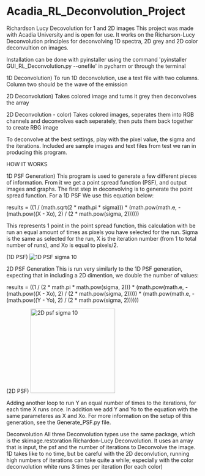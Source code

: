 # Acadia_RL_Deconvolution_Project
Richardson Lucy Decovolution for 1 and 2D images
This project was made with Acadia University and is open for use.  It works on the Richarson-Lucy Deconvolution principles
for deconvolving 1D spectra, 2D grey and 2D color deconvultion on images.


Installation can be done with pyinstaller using the command 'pyinstaller GUI_RL_Deconvolution.py --onefile' in pycharm
or through the terminal


1D Deconvolution) To run 1D deconvolution, use a text file with two columns.  Column two should be the wave of the emission

2D Deconvolution) Takes colored image and turns it grey then deconvolves the array

2D Deconvolution - color) Takes colored images, seperates them into RGB channels and deconvolves each seperately, then puts
  them back together to create RBG image

To deconvolve at the best settings, play with the pixel value, the sigma and the iterations.  Included are sample images
and text files from test we ran in producing this program.


HOW IT WORKS

1D PSF Generation)
  This program is used to generate a few different pieces of information.  From it we get a point spread function (PSF),
  and output images and graphs.  The first step in deconvolving is to generate the point spread function.  For a 1D PSF
  We use this equation below:
  
  results = ((1 / (math.sqrt(2 * math.pi * sigma))) *
                   (math.pow(math.e, -(math.pow((X - Xo), 2) / (2 * math.pow(sigma, 2))))))
                   
  This represents 1 point in the point spread function, this calculation with be run an equal amount of times as pixels
  you have selected for the run.  Sigma is the same as selected for the run, X is the iteration number (from 1 to total
  number of runs), and Xo is equal to pixels/2.

(1D PSF)
![1D PSF sigma 10](https://github.com/Dunfiena/Acadia_RL_Deconvolution_Project/assets/117761149/bb18de7f-4547-40b5-a02b-f643ce027af5)


2D PSF Generation
  This is run very similarly to the 1D PSF generation, expecting that in including a 2D dimention, we double the number
  of values:

  results = ((1 / (2 * math.pi * math.pow(sigma, 2))) *
                       (math.pow(math.e, -(math.pow((X - Xo), 2) / (2 * math.pow(sigma, 2))))) *
                       (math.pow(math.e, -(math.pow((Y - Yo), 2) / (2 * math.pow(sigma, 2))))))

(2D PSF)
<img width="221" alt="2D psf sigma 10" src="https://github.com/Dunfiena/Acadia_RL_Deconvolution_Project/assets/117761149/b155c12d-33b8-42f5-bbbf-ec19172a3362">


  Adding another loop to run Y an equal number of times to the iterations, for each time X runs once.  In addition we add
  Y and Yo to the equation with the same parameteres as X and Xo.  For more information on the setup of this generation, 
  see the Generate_PSF.py file.

Deconvolution
  All three Deconvolution types use the same package, which is the skimage.restoration Richardon-Lucy Deconvolution.
  It uses an array that is input, the psf and the number of iterations to Deconvolve the image.  1D takes like to no time,
  but be careful with the 2D deconvlution, running high numbers of iterations can take quite a while; especially with the
  color deconvolution white runs 3 times per iteration (for each color)


  
